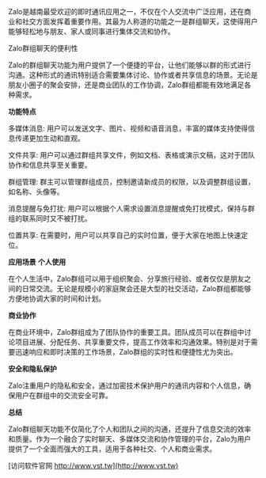 Zalo是越南最受欢迎的即时通讯应用之一，不仅在个人交流中广泛应用，还在商业和社交方面发挥着重要作用。其最为人称道的功能之一是群组聊天，这使得用户能够轻松地与朋友、家人或同事进行集体交流和协作。

Zalo群组聊天的便利性

Zalo的群组聊天功能为用户提供了一个便捷的平台，让他们能够以群的形式进行沟通。这种形式的通讯特别适合需要集体讨论、协作或者共享信息的场景。无论是朋友小圈子的聚会安排，还是商业团队的工作协调，Zalo群组都能有效地满足各种需求。

**功能特点**

多媒体消息: 用户可以发送文字、图片、视频和语音消息，丰富的媒体支持使得信息传递更加生动和直观。

文件共享: 用户可以通过群组共享文件，例如文档、表格或演示文稿，这对于团队协作和信息共享至关重要。

群组管理: 群主可以管理群组成员，控制邀请新成员的权限，以及调整群组设置，如名称、头像等。

消息提醒与免打扰: 用户可以根据个人需求设置消息提醒或免打扰模式，保持与群组的联系同时又不被打扰。

位置共享: 在需要时，用户可以共享自己的实时位置，便于大家在地图上快速定位。

**应用场景**
**个人使用**

在个人生活中，Zalo群组可以用于组织聚会、分享旅行经验、或者仅仅是朋友之间的日常交流。无论是规模小的家庭聚会还是大型的社交活动，Zalo群组都能够方便地协调大家的时间和计划。

**商业协作**

在商业环境中，Zalo群组成为了团队协作的重要工具。团队成员可以在群组中讨论项目进展、分配任务、共享重要文件，提高工作效率和沟通效果。特别是对于需要迅速响应和即时决策的工作场景，Zalo群组的实时性和便捷性尤为突出。

**安全和隐私保护**

Zalo注重用户的隐私和安全，通过加密技术保护用户的通讯内容和个人信息，确保用户在群组中的交流安全可靠。

**总结**

Zalo群组聊天功能不仅简化了个人和团队之间的沟通，还提升了信息交流的效率和质量。作为一个融合了实时聊天、多媒体交流和协作管理的平台，Zalo为用户提供了一个全面而强大的工具，适用于各种社交、个人和商业需求。


[访问软件官网 http://www.vst.tw](http://www.vst.tw)

